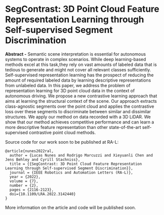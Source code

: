 # SegContrast: 3D Point Cloud Feature Representation Learning through Self-supervised Segment Discrimination

**Abstract -** Semantic scene interpretation is essential for autonomous systems to operate in complex scenarios. While deep learning-based methods excel at this task,they rely on vast amounts of labeled data that is tedious to generate and might not cover all relevant classes sufficiently. Self-supervised representation learning has the prospect of reducing the amount of required labeled data by learning descriptive representations from unlabeled data. In this paper, we address the problem of representation learning for 3D point cloud data in the context of autonomous driving. We propose a new contrastive learning approach that aims at learning the structural context of the scene. Our approach extracts class-agnostic segments over the point cloud and applies the contrastive loss over these segments to discriminate between similar and dissimilar structures. We apply our method on data recorded with a 3D LiDAR. We show that our method achieves competitive performance and can learn a more descriptive feature representation than other state-of-the-art self-supervised contrastive point cloud methods.

Source code for our work soon to be published at RA-L:

```
@article{nunes2022ral,
  author = {Lucas Nunes and Rodrigo Marcuzzi and Xieyuanli Chen and Jens Behley and Cyrill Stachniss},
  title = {{SegContrast: 3D Point Cloud Feature Representation Learning through Self-supervised Segment Discrimination}},
  journal = {IEEE Robotics and Automation Letters (RA-L)},
  year = {2022},
  volume = {7},
  number = {2},
  pages = {2116-2123},
  doi={10.1109/LRA.2022.3142440}
}
```

More information on the article and code will be published soon.
